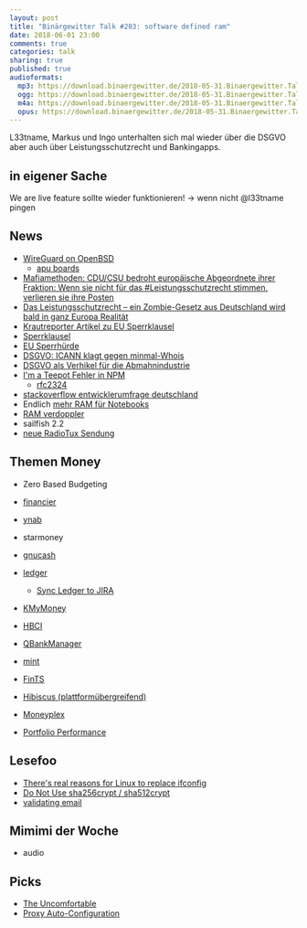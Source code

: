 ```yaml
---
layout: post
title: "Binärgewitter Talk #203: software defined ram"
date: 2018-06-01 23:00
comments: true
categories: talk
sharing: true
published: true
audioformats:
  mp3: https://download.binaergewitter.de/2018-05-31.Binaergewitter.Talk.203.mp3
  ogg: https://download.binaergewitter.de/2018-05-31.Binaergewitter.Talk.203.ogg
  m4a: https://download.binaergewitter.de/2018-05-31.Binaergewitter.Talk.203.m4a
  opus: https://download.binaergewitter.de/2018-05-31.Binaergewitter.Talk.203.opus
---
```

L33tname, Markus und Ingo unterhalten sich mal wieder über die DSGVO aber auch über Leistungsschutzrecht und Bankingapps.

## in eigener Sache
We are live feature sollte wieder funktionieren!
-> wenn nicht @l33tname pingen

## News
- [WireGuard on OpenBSD](https://marc.info/?l=openbsd-ports&m=152712417729497&w=2)
  * [apu boards](https://www.apu-board.de/)
- [Mafiamethoden: CDU/CSU bedroht europäische Abgeordnete ihrer Fraktion: Wenn sie nicht für das #Leistungsschutzrecht stimmen, verlieren sie ihre Posten](
https://twitter.com/Senficon/status/1001514541317066754)
- [Das Leistungsschutzrecht – ein Zombie-Gesetz aus Deutschland wird bald in ganz Europa Realität](
https://netzpolitik.org/2018/das-leistungsschutzrecht-ein-zombie-gesetz-aus-deutschland-wird-bald-in-ganz-europa-realitaet/)
- [Krautreporter Artikel zu EU Sperrklausel](
https://krautreporter.de/2471-den-kleinen-parteien-droht-das-sichere-aus-im-eu-parlament-wegen-eines-winkelzugs-von-cdu-und-spd)
- [Sperrklausel](https://de.wikipedia.org/wiki/Sperrklausel)
- [EU Sperrhürde](https://www.heise.de/tp/features/EU-Ministerrat-vertagt-Beschluss-ueber-neue-Sperrhuerde-bei-Europawahlen-Update-4026086.html)
- [DSGVO: ICANN klagt gegen minmal-Whois ](https://www.heise.de/newsticker/meldung/DSGVO-und-Domain-Daten-ICANN-klagt-gegen-abgespecktes-Whois-4060061.html)
- [DSGVO als Verhikel für die Abmahnindustrie](https://www.heise.de/newsticker/meldung/DSGVO-Die-Abmahn-Maschinerie-ist-angelaufen-4061044.html)
- [I'm a Teepot Fehler in NPM](http://www.pro-linux.de/news/1/25938/i39m-a-teapot-kurioser-fehler-in-der-npm-registry.html)
  * [rfc2324](https://tools.ietf.org/html/rfc2324)
- [stackoverflow entwicklerumfrage deutschland](https://www.stackoverflowbusiness.com/de/talent/ressourcen/stack-overflow-entwicklerumfrage-deutschland-report-2018)
- Endlich [mehr RAM für Notebooks](https://www.heise.de/newsticker/meldung/32-GByte-Speichermodule-fuer-Notebooks-4060894.html)
- [RAM verdoppler](https://blog.binaergewitter.de/2013/06/14/binaergewitter-talk-number-55-ram-verdoppler)
- sailfish 2.2
- [neue RadioTux Sendung](https://www.radiotux.de/index.php?/archives/8041-RadioTux-Sendung-Mai-2018.html)


## Themen Money
- Zero Based Budgeting
- [financier](https://financier.io/)
- [ynab](https://www.youneedabudget.com/)
- starmoney
- [gnucash](https://www.gnucash.org/)
- [ledger](https://www.ledger-cli.org/)
  * [Sync Ledger to JIRA](https://medium.com/plapadoo/syncing-jira-work-logs-with-ledger-5f0708211b52)
- [KMyMoney](https://kmymoney.org/)
- [HBCI](https://de.wikipedia.org/wiki/Homebanking_Computer_Interface)
- [QBankManager](https://wiki.ubuntuusers.de/Archiv/QBankManager/)
- [mint](https://www.mint.com/)
- [FinTS](https://de.wikipedia.org/wiki/Financial_Transaction_Services)
- [Hibiscus (plattformübergreifend)](https://www.willuhn.de/products/hibiscus/)
- [Moneyplex](http://www.matrica.de/)

- [Portfolio Performance](https://www.portfolio-performance.info/portfolio/)

## Lesefoo
- [There's real reasons for Linux to replace ifconfig](https://utcc.utoronto.ca/~cks/space/blog/linux/ReplacingNetstatNotBad)
- [Do Not Use sha256crypt / sha512crypt](https://pthree.org/2018/05/23/do-not-use-sha256crypt-sha512crypt-theyre-dangerous/)
- [validating email](https://davidcel.is/posts/stop-validating-email-addresses-with-regex/)

## Mimimi der Woche
- audio

## Picks

- [The Uncomfortable](https://www.theuncomfortable.com/)
- [Proxy Auto-Configuration](https://blog.friedlandreas.net/2018/05/pac-dateien-mit-iis-veroeffentlichen/)

